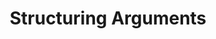 ---
title: "Structuring Arguments"
lang: "English"
year: "2020"
links: ['quBspwMlgUw']
slides: "https://drive.google.com/file/d/1Fk0tBK3H9hm0qCxNBn91ekBT-4RPNHF1/view"
authors: ['Jacklin Kwan', 'Lucie Slamova']
tags: ['Debate']
layout: "workshop"
categories: ["workshops"]
---